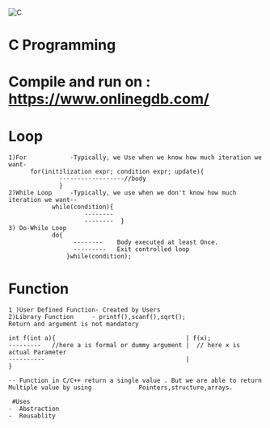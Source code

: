 ![C](https://user-images.githubusercontent.com/63348263/97858570-58752600-1d25-11eb-8b79-fedea76f129f.png)


# C Programming

# Compile and run on : https://www.onlinegdb.com/
# Loop
    1)For            -Typically, we Use when we know how much iteration we want-
          for(initilization expr; condition expr; update){
                  ------------------//body
                  }
    2)While Loop     -Typically, we use when we don't know how much iteration we want--
                while(condition){
                         --------
                         --------  }
    3) Do-While Loop
                do{
                      --------    Body executed at least Once.          
                      ---------   Exit controlled loop 
                    }while(condition);
# Function
    1 )User Defined Function- Created by Users
    2)Library Function     - printf(),scanf(),sqrt();
    Return and argument is not mandatory
    
    int f(int a){                                    | f(x);
    ---------   //here a is formal or dummy argument |  // here x is actual Parameter
    ----------                                       |
    }
 
    -- Function in C/C++ return a single value . But we are able to return Multiple value by using             Pointers,structure,arrays.
 
     #Uses
    -  Abstraction
    -  Reusablity
